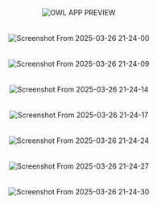 <div align="center">

<br /><br /><br /><br />

![OWL APP PREVIEW](https://github.com/user-attachments/assets/19df1fdb-0bd5-49c9-81d3-8092cb43ed2e)
<br /><br /><br />
![Screenshot From 2025-03-26 21-24-00](https://github.com/user-attachments/assets/382227ba-a81c-4475-8021-53666feb3802)
<br /><br /><br />
![Screenshot From 2025-03-26 21-24-09](https://github.com/user-attachments/assets/5484758b-0e9c-4ac8-b02d-a028cbed5df2)
<br /><br /><br />
![Screenshot From 2025-03-26 21-24-14](https://github.com/user-attachments/assets/3c5e8de5-8af7-43e4-aa25-6414d6423e68)
<br /><br /><br />
![Screenshot From 2025-03-26 21-24-17](https://github.com/user-attachments/assets/378fc5da-bfe2-485b-89ba-f7f97a63c1d0)
<br /><br /><br />
![Screenshot From 2025-03-26 21-24-24](https://github.com/user-attachments/assets/8aba2d8a-bdf3-4ad7-bf0d-0600b9742cc6)
<br /><br /><br />
![Screenshot From 2025-03-26 21-24-27](https://github.com/user-attachments/assets/064e6d4e-fe9c-4e78-b2ca-3518a1965758)
<br /><br /><br />
![Screenshot From 2025-03-26 21-24-30](https://github.com/user-attachments/assets/1ec9759f-7e72-4add-b47c-767611d737c1)
